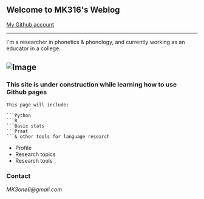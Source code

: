 ## Welcome to MK316's Weblog

[My Github account]("https://github.com/MK316/")

---
I'm a researcher in phonetics & phonology, and currently working as an educator in a college.

![Image](https://github.com/MK316/mkfiles/blob/main/porfile.JPG)
---
### This site is under construction while learning how to use Github pages

```
This page will include:

```Python
```R
```Basic stats
```Praat
```& other tools for language research
```

- Profile
- Research topics
- Research tools







### Contact
_MK3one6@gmail.com_
